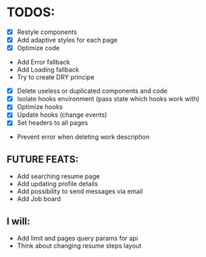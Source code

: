 # TODOS:

- [X] Restyle components
- [X] Add adaptive styles for each page
- [X] Optimize code
- Add Error fallback
- Add Loading fallback
- Try to create DRY principe
- [X] Delete useless or duplicated components and code
- [X] Isolate hooks environment (pass state which hooks work with)
- [X] Optimize hooks
- [X] Update hooks (change events)
- [X] Set headers to all pages
- Prevent error when deleting work description

## FUTURE FEATS:

- Add searching resume page
- Add updating profile details
- Add possibility to send messages via email
- Add Job board

## I will:

- Add limit and pages query params for api
- Think about changing resume steps layout